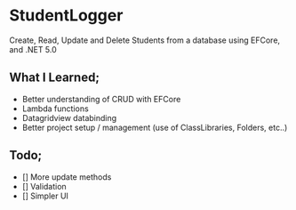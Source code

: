# StudentLogger
Create, Read, Update and Delete Students from a database using EFCore, and .NET 5.0

## What I Learned;
- Better understanding of CRUD with EFCore
- Lambda functions
- Datagridview databinding
- Better project setup / management (use of ClassLibraries, Folders, etc..)

## Todo;
- [] More update methods
- [] Validation
- [] Simpler UI
